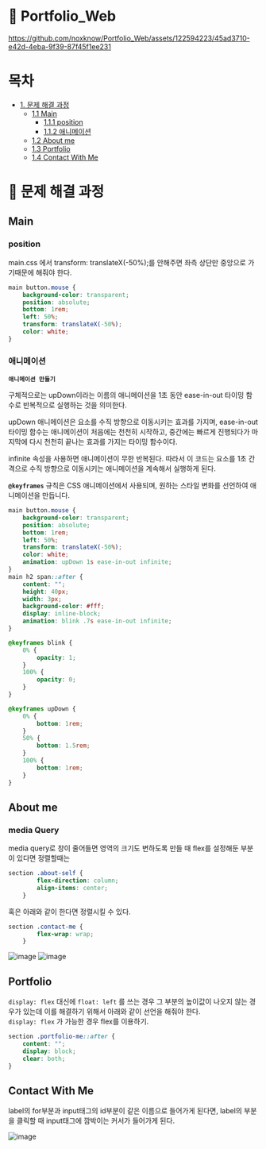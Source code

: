 # :notebook_with_decorative_cover: Portfolio_Web

https://github.com/noxknow/Portfolio_Web/assets/122594223/45ad3710-e42d-4eba-9f39-87f45f1ee231

# 목차

- [1. 문제 해결 과정](#bookmark_tabs-문제-해결-과정) <br/>
    - [1.1 Main](#main) <br/>
        - [1.1.1 position](#position) <br/>
        - [1.1.2 애니메이션](#애니메이션) <br/>
    - [1.2 About me](#about-me) <br/>
    - [1.3 Portfolio](#Portfolio) <br/>
    - [1.4 Contact With Me](#contact-with-me) <br/>

# :bookmark_tabs: 문제 해결 과정

## Main

### position

main.css 에서 transform: translateX(-50%);를 안해주면 좌측 상단만 중앙으로 가기때문에 해줘야 한다.

```css
main button.mouse {
    background-color: transparent;
    position: absolute;
    bottom: 1rem;
    left: 50%;
    transform: translateX(-50%);
    color: white;
}
```

### 애니메이션

**`애니메이션 만들기`**

구체적으로는 upDown이라는 이름의 애니메이션을 1초 동안 ease-in-out 타이밍 함수로 반복적으로 실행하는 것을 의미한다.

upDown 애니메이션은 요소를 수직 방향으로 이동시키는 효과를 가지며, ease-in-out 타이밍 함수는 애니메이션이 처음에는 천천히 시작하고, 중간에는 빠르게 진행되다가 마지막에 다시 천천히 끝나는 효과를 가지는 타이밍 함수이다.

infinite 속성을 사용하면 애니메이션이 무한 반복된다. 따라서 이 코드는 요소를 1초 간격으로 수직 방향으로 이동시키는 애니메이션을 계속해서 실행하게 된다.

**`@keyframes`**
규칙은 CSS 애니메이션에서 사용되며, 원하는 스타일 변화를 선언하여 애니메이션을 만듭니다.

```css
main button.mouse {
    background-color: transparent;
    position: absolute;
    bottom: 1rem;
    left: 50%;
    transform: translateX(-50%);
    color: white;
    animation: upDown 1s ease-in-out infinite;
}
main h2 span::after {
    content: "";
    height: 40px;
    width: 3px;
    background-color: #fff;
    display: inline-block;
    animation: blink .7s ease-in-out infinite;
}

@keyframes blink {
    0% {
        opacity: 1;
    }
    100% {
        opacity: 0;
    }
}

@keyframes upDown {
    0% {
        bottom: 1rem;
    }
    50% {
        bottom: 1.5rem;
    }
    100% {
        bottom: 1rem;
    }
}
```

## About me

### media Query

media query로 창이 줄어들면 영역의 크기도 변하도록 만들 때 flex를 설정해둔 부분이 있다면 정렬할때는

```css
section .about-self {
        flex-direction: column;
        align-items: center;
    }
```

혹은 아래와 같이 한다면 정렬시킬 수 있다.

```css
section .contact-me {
        flex-wrap: wrap;
    }
```
![image](https://github.com/noxknow/Portfolio_Web/assets/122594223/ee4cf45b-e419-4e31-b9b7-b8a21a3aa301)
![image](https://github.com/noxknow/Portfolio_Web/assets/122594223/94d21b46-583a-4080-94de-91dc748cdf47)

## Portfolio

`display: flex` 대신에 `float: left` 를 쓰는 경우 그 부분의 높이값이 나오지 않는 경우가 있는데 이를 해결하기 위해서 아래와 같이 선언을 해줘야 한다.  
`display: flex` 가 가능한 경우 flex를 이용하기.

```css
section .portfolio-me::after {
	content: "";
	display: block;
	clear: both;
}
```

## Contact With Me

label의 for부분과 input태그의 id부분이 같은 이름으로 들어가게 된다면, label의 부분을 클릭할 때 input태그에 깜박이는 커서가 들어가게 된다.

![image](https://github.com/noxknow/Portfolio_Web/assets/122594223/7f67b5eb-7c63-4366-8cb8-a83478b9731f)


